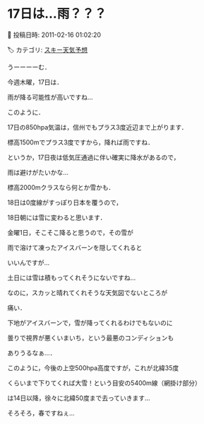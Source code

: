 # 17日は…雨？？？

📅 投稿日時: 2011-02-16 01:02:20

🏷️ カテゴリ: [スキー天気予想](c6554f5c3c106093b511a8daae23757e8.md)

うーーーーむ．





今週木曜，17日は．


雨が降る可能性が高いですね…





[](http://blogimg.goo.ne.jp/user_image/07/11/d9ceb3bfb0853219ddd484ab7df29afd.jpg)





このように．


17日の850hpa気温は，信州でもプラス3度近辺まで上がります．


標高1500mでプラス3度ですから，降れば雨ですね．


というか，17日夜は低気圧通過に伴い確実に降水があるので，


雨は避けがたいかな…


標高2000mクラスなら何とか雪かも．





18日は0度線がすっぽり日本を覆うので，


18日朝には雪に変わると思います．


金曜1日，そこそこ降ると思うので，その雪が


雨で溶けて凍ったアイスバーンを隠してくれると


いいんですが…





土日には雪は積もってくれそうにないですね…


なのに，スカッと晴れてくれそうな天気図でないところが


痛い．


下地がアイスバーンで，雪が降ってくれるわけでもないのに


曇りで視界が悪くいまいち，という最悪のコンディションも


ありうるなぁ…．





[](http://blogimg.goo.ne.jp/user_image/3e/14/f4fbc52e3a5c6a022a8f2a3c514c7c1d.jpg)


このように，今後の上空500hpa高度ですが，これが北緯35度


くらいまで下りてくれば大雪！という目安の5400m線（網掛け部分）


は14日以降，徐々に北緯50度まで去っていきます…





そろそろ，春ですねぇ…
